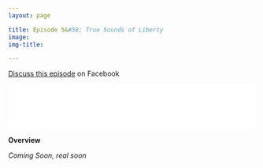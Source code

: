 ```yaml
---
layout: page

title: Episode 5&#58; True Sounds of Liberty
image:
img-title:

---
```


<a href="https://www.facebook.com/DanielSchultzWriter/posts/1793738737348390">Discuss this episode</a> on Facebook

<iframe style="border: none" src="//html5-player.libsyn.com/embed/episode/id/6775268/height/90/theme/custom/autoplay/no/autonext/no/thumbnail/yes/preload/no/no_addthis/no/direction/backward/render-playlist/no/custom-color/87A93A/" height="90" width="100%" scrolling="no"  allowfullscreen webkitallowfullscreen mozallowfullscreen oallowfullscreen msallowfullscreen></iframe>

<strong>Overview</strong>

<em>Coming Soon, real soon</em>